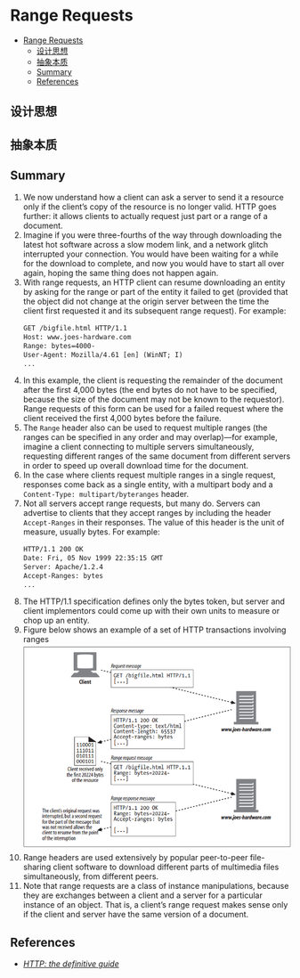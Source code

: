 # Range Requests


<!-- TOC -->

- [Range Requests](#range-requests)
    - [设计思想](#设计思想)
    - [抽象本质](#抽象本质)
    - [Summary](#summary)
    - [References](#references)

<!-- /TOC -->


## 设计思想


## 抽象本质


## Summary
1. We now understand how a client can ask a server to send it a resource only if the client’s copy of the resource is no longer valid. HTTP goes further: it allows clients to actually request just part or a range of a document.
2. Imagine if you were three-fourths of the way through downloading the latest hot software across a slow modem link, and a network glitch interrupted your connection. You would have been waiting for a while for the download to complete, and now you would have to start all over again, hoping the same thing does not happen again.
3. With range requests, an HTTP client can resume downloading an entity by asking for the range or part of the entity it failed to get (provided that the object did not change at the origin server between the time the client first requested it and its subsequent range request). For example:
    ```
    GET /bigfile.html HTTP/1.1
    Host: www.joes-hardware.com
    Range: bytes=4000-
    User-Agent: Mozilla/4.61 [en] (WinNT; I)
    ...
    ```
4. In this example, the client is requesting the remainder of the document after the first 4,000 bytes (the end bytes do not have to be specified, because the size of the document may not be known to the requestor). Range requests of this form can be used for a failed request where the client received the first 4,000 bytes before the failure.
5. The `Range` header also can be used to request multiple ranges (the ranges can be specified in any order and may overlap)—for example, imagine a client connecting to multiple servers simultaneously, requesting different ranges of the same document from different servers in order to speed up overall download time for the document.
6. In the case where clients request multiple ranges in a single request, responses come back as a single entity, with a multipart body and a `Content-Type: multipart/byteranges` header.
7. Not all servers accept range requests, but many do. Servers can advertise to clients that they accept ranges by including the header `Accept-Ranges` in their responses. The value of this header is the unit of measure, usually bytes. For example:
    ```
    HTTP/1.1 200 OK
    Date: Fri, 05 Nov 1999 22:35:15 GMT
    Server: Apache/1.2.4
    Accept-Ranges: bytes
    ...
    ```
8. The HTTP/1.1 specification defines only the bytes token, but server and client implementors could come up
with their own units to measure or chop up an entity.
9. Figure below shows an example of a set of HTTP transactions involving ranges
    <img src="./images/07.png" width="600" style="display: block; margin: 5px 0 10px 0;" />
10. Range headers are used extensively by popular peer-to-peer file-sharing client software to download different parts of multimedia files simultaneously, from different peers. 
11. Note that range requests are a class of instance manipulations, because they are exchanges between a client and a server for a particular instance of an object. That is, a client’s range request makes sense only if the client and server have the same version of a document.


## References
* [*HTTP: the definitive guide*](https://book.douban.com/subject/1440226/)